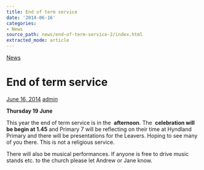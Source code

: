 ```yaml
---
title: End of term service
date: '2014-06-16'
categories:
- News
source_path: news/end-of-term-service-2/index.html
extracted_mode: article
---
```

[News](category/news/)

# End of term service

[June 16, 2014](news/end-of-term-service-2/) [admin](author/admin/)

**Thursday 19 June**

This year the end of term service is in the&nbsp; **afternoon**. The&nbsp; **celebration will be begin at 1.45** and Primary 7 will be reflecting on their time at Hyndland Primary and there will be presentations for the Leavers. Hoping to see many of you there. This is not a religious service.

There will also be musical performances. If anyone is free to drive music stands etc. to the church please let Andrew or Jane know.
